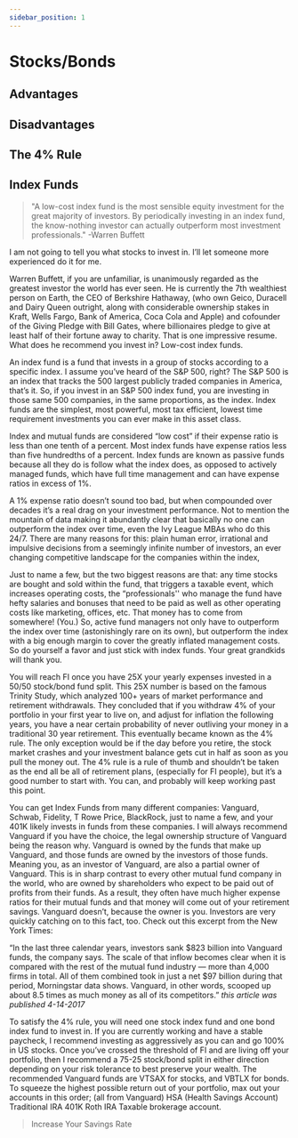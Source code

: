 ```yaml
---
sidebar_position: 1
---
```


# Stocks/Bonds

## Advantages

## Disadvantages

## The 4% Rule

## Index Funds

>"A low-cost index fund is the most sensible equity investment for the great majority of investors. By periodically investing in an index fund, the know-nothing investor can actually outperform most investment professionals." -Warren Buffett

I am not going to tell you what stocks to invest in. I’ll let someone more experienced do it for me. 

Warren Buffett, if you are unfamiliar, is unanimously regarded as the greatest investor the world has ever seen. He is currently the 7th wealthiest person on Earth, the CEO of Berkshire Hathaway, (who own Geico, Duracell and Dairy Queen outright, along with considerable ownership stakes in Kraft, Wells Fargo, Bank of America, Coca Cola and Apple) and cofounder of the Giving Pledge with Bill Gates, where billionaires pledge to give at least half of their fortune away to charity. That is one impressive resume. What does he recommend you invest in? Low-cost index funds.

An index fund is a fund that invests in a group of stocks according to a specific index. I assume you’ve heard of the S&P 500, right? The S&P 500 is an index that tracks the 500 largest publicly traded companies in America, that’s it. So, if you invest in an S&P 500 index fund, you are investing in those same 500 companies, in the same proportions, as the index. Index funds are the simplest, most powerful, most tax efficient, lowest time requirement investments you can ever make in this asset class. 

Index and mutual funds are considered “low cost” if their expense ratio is less than one tenth of a percent. Most index funds have expense ratios less than five hundredths of a percent. Index funds are known as passive funds because all they do is follow what the index does, as opposed to actively managed funds, which have full time management and can have expense ratios in excess of 1%.

A 1% expense ratio doesn’t sound too bad, but when compounded over decades it’s a real drag on your investment performance. Not to mention the mountain of data making it abundantly clear that basically no one can outperform the index over time, even the Ivy League MBAs who do this 24/7. There are many reasons for this:
plain human error, 
irrational and impulsive decisions from a seemingly infinite number of investors, 
an ever changing competitive landscape for the companies within the index,

Just to name a few, but the two biggest reasons are that: 
any time stocks are bought and sold within the fund, that triggers a taxable event, which increases operating costs, 
the “professionals'' who manage the fund have hefty salaries and bonuses that need to be paid as well as other operating costs like marketing, offices, etc. That money has to come from somewhere! (You.)
So, active fund managers not only have to outperform the index over time (astonishingly rare on its own), but outperform the index with a big enough margin to cover the greatly inflated management costs. So do yourself a favor and just stick with index funds. Your great grandkids will thank you.

You will reach FI once you have 25X your yearly expenses invested in a 50/50 stock/bond fund split. This 25X number is based on the famous Trinity Study, which analyzed 100+ years of market performance and retirement withdrawals. They concluded that if you withdraw 4% of your portfolio in your first year to live on, and adjust for inflation the following years, you have a near certain probability of never outliving your money in a traditional 30 year retirement. This eventually became known as the 4% rule. The only exception would be if the day before you retire, the stock market crashes and your investment balance gets cut in half as soon as you pull the money out. The 4% rule is a rule of thumb and shouldn’t be taken as the end all be all of retirement plans, (especially for FI people), but it’s a good number to start with. You can, and probably will keep working past this point. 

You can get Index Funds from many different companies:
Vanguard,
Schwab,
Fidelity,
T Rowe Price,
BlackRock,
just to name a few, and your 401K likely invests in funds from these companies. I will always recommend Vanguard if you have the choice, the legal ownership structure of Vanguard being the reason why.
Vanguard is owned by the funds that make up Vanguard, and those funds are owned by the investors of those funds. Meaning you, as an investor of Vanguard, are also a partial owner of Vanguard. This is in sharp contrast to every other mutual fund company in the world, who are owned by shareholders who expect to be paid out of profits from their funds. As a result, they often have much higher expense ratios for their mutual funds and that money will come out of your retirement savings. Vanguard doesn’t, because the owner is you.
Investors are very quickly catching on to this fact, too. Check out this excerpt from the New York Times:

“In the last three calendar years, investors sank $823 billion into Vanguard funds, the company says. The scale of that inflow becomes clear when it is compared with the rest of the mutual fund industry — more than 4,000 firms in total. All of them combined took in just a net $97 billion during that period, Morningstar data shows. Vanguard, in other words, scooped up about 8.5 times as much money as all of its competitors.” 
*this article was published 4-14-2017*

To satisfy the 4% rule, you will need one stock index fund and one bond index fund to invest in. If you are currently working and have a stable paycheck, I recommend investing as aggressively as you can and go 100% in US stocks. Once you’ve crossed the threshold of FI and are living off your portfolio, then I recommend a 75-25 stock/bond split in either direction depending on your risk tolerance to best preserve your wealth. The recommended Vanguard funds are VTSAX for stocks, and VBTLX for bonds.
To squeeze the highest possible return out of your portfolio, max out your accounts in this order; (all from Vanguard)
HSA (Health Savings Account) 
Traditional IRA
401K
Roth IRA
Taxable brokerage account.

>Increase Your Savings Rate